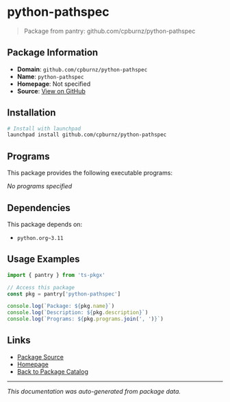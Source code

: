 # python-pathspec

> Package from pantry: github.com/cpburnz/python-pathspec

## Package Information

- **Domain**: `github.com/cpburnz/python-pathspec`
- **Name**: `python-pathspec`
- **Homepage**: Not specified
- **Source**: [View on GitHub](https://github.com/pkgxdev/pantry/tree/main/projects/github.com/cpburnz/python-pathspec/package.yml)

## Installation

```bash
# Install with launchpad
launchpad install github.com/cpburnz/python-pathspec
```

## Programs

This package provides the following executable programs:

*No programs specified*

## Dependencies

This package depends on:

- `python.org~3.11`

## Usage Examples

```typescript
import { pantry } from 'ts-pkgx'

// Access this package
const pkg = pantry['python-pathspec']

console.log(`Package: ${pkg.name}`)
console.log(`Description: ${pkg.description}`)
console.log(`Programs: ${pkg.programs.join(', ')}`)
```

## Links

- [Package Source](https://github.com/pkgxdev/pantry/tree/main/projects/github.com/cpburnz/python-pathspec/package.yml)
- [Homepage](#)
- [Back to Package Catalog](../../../package-catalog.md)

---

*This documentation was auto-generated from package data.*
